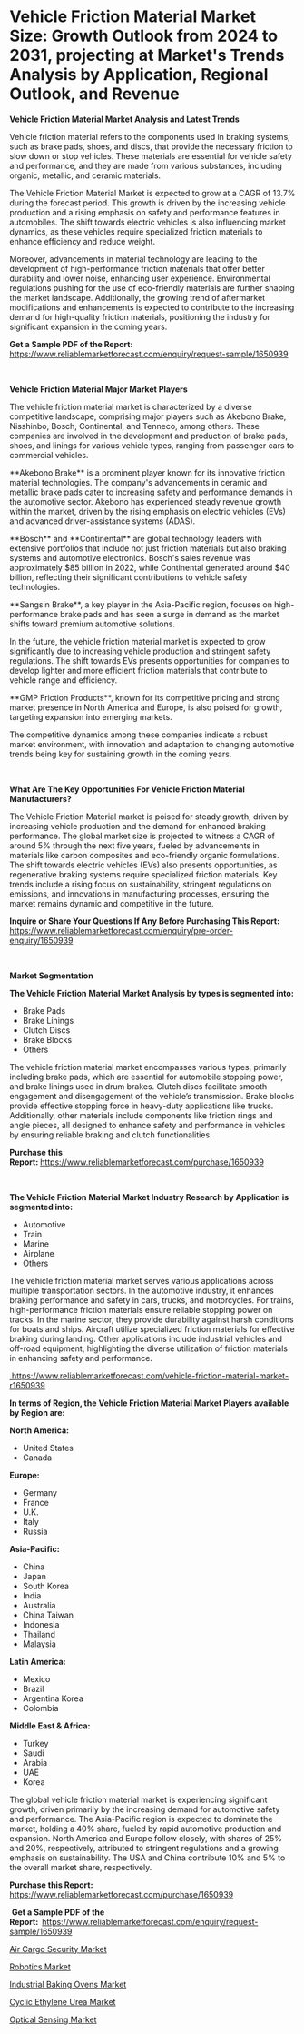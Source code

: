 <p><h1>Vehicle Friction Material Market Size: Growth Outlook from 2024 to 2031, projecting at Market's Trends Analysis by Application, Regional Outlook, and Revenue</h1></p><p><strong>Vehicle Friction Material Market Analysis and Latest Trends</strong></p>
<p><p>Vehicle friction material refers to the components used in braking systems, such as brake pads, shoes, and discs, that provide the necessary friction to slow down or stop vehicles. These materials are essential for vehicle safety and performance, and they are made from various substances, including organic, metallic, and ceramic materials.</p><p>The Vehicle Friction Material Market is expected to grow at a CAGR of 13.7% during the forecast period. This growth is driven by the increasing vehicle production and a rising emphasis on safety and performance features in automobiles. The shift towards electric vehicles is also influencing market dynamics, as these vehicles require specialized friction materials to enhance efficiency and reduce weight. </p><p>Moreover, advancements in material technology are leading to the development of high-performance friction materials that offer better durability and lower noise, enhancing user experience. Environmental regulations pushing for the use of eco-friendly materials are further shaping the market landscape. Additionally, the growing trend of aftermarket modifications and enhancements is expected to contribute to the increasing demand for high-quality friction materials, positioning the industry for significant expansion in the coming years.</p></p>
<p><strong>Get a Sample PDF of the Report:&nbsp;</strong> <a href="https://www.reliablemarketforecast.com/enquiry/request-sample/1650939?utm_campaign=1080&utm_medium=2&utm_source=Github&utm_content=ia&utm_term=18112024&utm_id=vehicle-friction-material">https://www.reliablemarketforecast.com/enquiry/request-sample/1650939</a></p>
<p>&nbsp;</p>
<p><strong>Vehicle Friction Material Major Market Players</strong></p>
<p><p>The vehicle friction material market is characterized by a diverse competitive landscape, comprising major players such as Akebono Brake, Nisshinbo, Bosch, Continental, and Tenneco, among others. These companies are involved in the development and production of brake pads, shoes, and linings for various vehicle types, ranging from passenger cars to commercial vehicles.</p><p>**Akebono Brake** is a prominent player known for its innovative friction material technologies. The company's advancements in ceramic and metallic brake pads cater to increasing safety and performance demands in the automotive sector. Akebono has experienced steady revenue growth within the market, driven by the rising emphasis on electric vehicles (EVs) and advanced driver-assistance systems (ADAS).</p><p>**Bosch** and **Continental** are global technology leaders with extensive portfolios that include not just friction materials but also braking systems and automotive electronics. Bosch's sales revenue was approximately $85 billion in 2022, while Continental generated around $40 billion, reflecting their significant contributions to vehicle safety technologies.</p><p>**Sangsin Brake**, a key player in the Asia-Pacific region, focuses on high-performance brake pads and has seen a surge in demand as the market shifts toward premium automotive solutions. </p><p>In the future, the vehicle friction material market is expected to grow significantly due to increasing vehicle production and stringent safety regulations. The shift towards EVs presents opportunities for companies to develop lighter and more efficient friction materials that contribute to vehicle range and efficiency.</p><p>**GMP Friction Products**, known for its competitive pricing and strong market presence in North America and Europe, is also poised for growth, targeting expansion into emerging markets.</p><p>The competitive dynamics among these companies indicate a robust market environment, with innovation and adaptation to changing automotive trends being key for sustaining growth in the coming years.</p></p>
<p>&nbsp;</p>
<p><strong>What Are The Key Opportunities For Vehicle Friction Material Manufacturers?</strong></p>
<p><p>The Vehicle Friction Material market is poised for steady growth, driven by increasing vehicle production and the demand for enhanced braking performance. The global market size is projected to witness a CAGR of around 5% through the next five years, fueled by advancements in materials like carbon composites and eco-friendly organic formulations. The shift towards electric vehicles (EVs) also presents opportunities, as regenerative braking systems require specialized friction materials. Key trends include a rising focus on sustainability, stringent regulations on emissions, and innovations in manufacturing processes, ensuring the market remains dynamic and competitive in the future.</p></p>
<p><strong>Inquire or Share Your Questions If Any Before Purchasing This Report:</strong> <a href="https://www.reliablemarketforecast.com/enquiry/pre-order-enquiry/1650939?utm_campaign=1080&utm_medium=2&utm_source=Github&utm_content=ia&utm_term=18112024&utm_id=vehicle-friction-material">https://www.reliablemarketforecast.com/enquiry/pre-order-enquiry/1650939</a></p>
<p>&nbsp;</p>
<p><strong>Market Segmentation</strong></p>
<p><strong>The Vehicle Friction Material Market Analysis by types is segmented into:</strong></p>
<p><ul><li>Brake Pads</li><li>Brake Linings</li><li>Clutch Discs</li><li>Brake Blocks</li><li>Others</li></ul></p>
<p><p>The vehicle friction material market encompasses various types, primarily including brake pads, which are essential for automobile stopping power, and brake linings used in drum brakes. Clutch discs facilitate smooth engagement and disengagement of the vehicle’s transmission. Brake blocks provide effective stopping force in heavy-duty applications like trucks. Additionally, other materials include components like friction rings and angle pieces, all designed to enhance safety and performance in vehicles by ensuring reliable braking and clutch functionalities.</p></p>
<p><strong>Purchase this Report:&nbsp;</strong><a href="https://www.reliablemarketforecast.com/purchase/1650939?utm_campaign=1080&utm_medium=2&utm_source=Github&utm_content=ia&utm_term=18112024&utm_id=vehicle-friction-material">https://www.reliablemarketforecast.com/purchase/1650939</a></p>
<p>&nbsp;</p>
<p><strong>The Vehicle Friction Material Market Industry Research by Application is segmented into:</strong></p>
<p><ul><li>Automotive</li><li>Train</li><li>Marine</li><li>Airplane</li><li>Others</li></ul></p>
<p><p>The vehicle friction material market serves various applications across multiple transportation sectors. In the automotive industry, it enhances braking performance and safety in cars, trucks, and motorcycles. For trains, high-performance friction materials ensure reliable stopping power on tracks. In the marine sector, they provide durability against harsh conditions for boats and ships. Aircraft utilize specialized friction materials for effective braking during landing. Other applications include industrial vehicles and off-road equipment, highlighting the diverse utilization of friction materials in enhancing safety and performance.</p></p>
<p><a href="https://www.reliablemarketforecast.com/vehicle-friction-material-market-r1650939?utm_campaign=1080&utm_medium=2&utm_source=Github&utm_content=ia&utm_term=18112024&utm_id=vehicle-friction-material">&nbsp;https://www.reliablemarketforecast.com/vehicle-friction-material-market-r1650939</a></p>
<p><strong>In terms of Region, the Vehicle Friction Material Market Players available by Region are:</strong></p>
<p>
    <p> <strong> North America: </strong>
        <ul>
            <li>United States</li>
            <li>Canada</li>
        </ul>
        </p> 
    <p> <strong> Europe: </strong>
        <ul>
            <li>Germany</li>
            <li>France</li>
            <li>U.K.</li>
            <li>Italy</li>
            <li>Russia</li>
        </ul>
        </p> 
    <p> <strong> Asia-Pacific: </strong>
        <ul>
            <li>China</li>
            <li>Japan</li>
            <li>South Korea</li>
            <li>India</li>
            <li>Australia</li>
            <li>China Taiwan</li>
            <li>Indonesia</li>
            <li>Thailand</li>
            <li>Malaysia</li>
        </ul>
        </p> 
    <p> <strong> Latin America: </strong>
        <ul>
            <li>Mexico</li>
            <li>Brazil</li>
            <li>Argentina Korea</li>
            <li>Colombia</li>
        </ul>
        </p> 
    <p> <strong> Middle East & Africa: </strong>
        <ul>
            <li>Turkey</li>
            <li>Saudi</li>
            <li>Arabia</li>
            <li>UAE</li>
            <li>Korea</li>
        </ul>
    </p>
    </p>
<p><p>The global vehicle friction material market is experiencing significant growth, driven primarily by the increasing demand for automotive safety and performance. The Asia-Pacific region is expected to dominate the market, holding a 40% share, fueled by rapid automotive production and expansion. North America and Europe follow closely, with shares of 25% and 20%, respectively, attributed to stringent regulations and a growing emphasis on sustainability. The USA and China contribute 10% and 5% to the overall market share, respectively.</p></p>
<p><strong>Purchase this Report: </strong><a href="https://www.reliablemarketforecast.com/purchase/1650939?utm_campaign=1080&utm_medium=2&utm_source=Github&utm_content=ia&utm_term=18112024&utm_id=vehicle-friction-material">https://www.reliablemarketforecast.com/purchase/1650939</a></p>
<p>&nbsp;<strong>Get a Sample PDF of the Report:&nbsp;&nbsp;</strong><a href="https://www.reliablemarketforecast.com/enquiry/request-sample/1650939?utm_campaign=1080&utm_medium=2&utm_source=Github&utm_content=ia&utm_term=18112024&utm_id=vehicle-friction-material">https://www.reliablemarketforecast.com/enquiry/request-sample/1650939</a></p>
<p><strong></strong></p>
<p><p><a href="https://issuu.com/reportprime-2/docs/air-cargo-security-market-size-2030_7f137344d70b22?utm_campaign=1080&utm_medium=2&utm_source=Github&utm_content=ia&utm_term=18112024&utm_id=vehicle-friction-material">Air Cargo Security Market</a></p><p><a href="https://www.linkedin.com/pulse/global-robotics-market-forecast-year-2024-2031-reveals-promising-xwpne?utm_campaign=1080&utm_medium=2&utm_source=Github&utm_content=ia&utm_term=18112024&utm_id=vehicle-friction-material">Robotics Market</a></p><p><a href="https://issuu.com/reportprime-2/docs/industrial-baking-ovens-market-size_a9067a5e1b3a0f?utm_campaign=1080&utm_medium=2&utm_source=Github&utm_content=ia&utm_term=18112024&utm_id=vehicle-friction-material">Industrial Baking Ovens Market</a></p><p><a href="https://github.com/gdfhhhj/Market-Research-Report-List-6/blob/main/cyclic-ethylene-urea-market.md?utm_campaign=1080&utm_medium=2&utm_source=Github&utm_content=ia&utm_term=18112024&utm_id=vehicle-friction-material">Cyclic Ethylene Urea Market</a></p><p><a href="https://www.linkedin.com/pulse/strategic-roadmap-global-optical-sensing-market-insights-opportunities-lmxle?utm_campaign=1080&utm_medium=2&utm_source=Github&utm_content=ia&utm_term=18112024&utm_id=vehicle-friction-material">Optical Sensing Market</a></p></p>